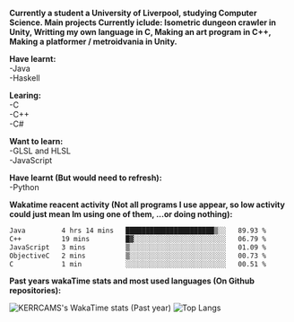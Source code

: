 **Currently a student a University of Liverpool, studying Computer Science. Main projects Currently iclude: Isometric dungeon crawler in Unity, Writting my own language in C, Making an art program in C++, Making a platformer / metroidvania  in Unity.** <br>
 
<!--! 
![Wakatime lifetime stats](https://github-readme-stats.vercel.app/api/wakatime?username=KERRCAM) 
![Top Langs](https://github-readme-stats.vercel.app/api/top-langs/?username=KERRCAM&hide=CMake,Makefile) 
--> 

**Have learnt:** <br>
-Java <br> 
-Haskell <br>

**Learing:** <br>
-C <br>
-C++ <br>
-C# <br>

**Want to learn:** <br>
-GLSL and HLSL <br>
-JavaScript <br>

**Have learnt (But would need to refresh):** <br>
-Python <br>

**Wakatime reacent activity (Not all programs I use appear, so low activity could just mean Im using one of them, ...or doing nothing):**
<!--START_SECTION:waka-->

```txt
Java         4 hrs 14 mins   ██████████████████████▒░░   89.93 %
C++          19 mins         █▓░░░░░░░░░░░░░░░░░░░░░░░   06.79 %
JavaScript   3 mins          ▒░░░░░░░░░░░░░░░░░░░░░░░░   01.09 %
ObjectiveC   2 mins          ▒░░░░░░░░░░░░░░░░░░░░░░░░   00.73 %
C            1 min           ░░░░░░░░░░░░░░░░░░░░░░░░░   00.51 %
```

<!--END_SECTION:waka-->    

**Past years wakaTime stats and most used languages (On Github repositories):**

![KERRCAMS's WakaTime stats (Past year)](https://github-readme-stats.vercel.app/api/wakatime?username=KERRCAM&layout=compact)
![Top Langs](https://github-readme-stats.vercel.app/api/top-langs/?username=KERRCAM&hide=CMake,Makefile) 


